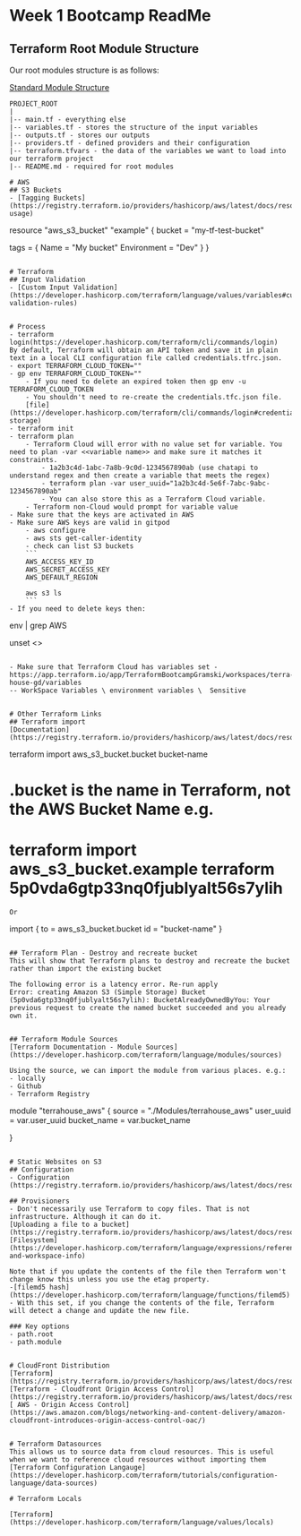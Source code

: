 # Week 1 Bootcamp ReadMe

## Terraform Root Module Structure

Our root modules structure is as follows:

[Standard Module Structure](https://developer.hashicorp.com/terraform/language/modules/develop/structure)

```
PROJECT_ROOT
|
|-- main.tf - everything else
|-- variables.tf - stores the structure of the input variables
|-- outputs.tf - stores our outputs
|-- providers.tf - defined providers and their configuration
|-- terraform.tfvars - the data of the variables we want to load into our terraform project
|-- README.md - required for root modules

# AWS
## S3 Buckets
- [Tagging Buckets](https://registry.terraform.io/providers/hashicorp/aws/latest/docs/resources/s3_bucket#example-usage)
```
resource "aws_s3_bucket" "example" {
  bucket = "my-tf-test-bucket"

  tags = {
    Name        = "My bucket"
    Environment = "Dev"
  }
}
```

# Terraform
## Input Validation
- [Custom Input Validation](https://developer.hashicorp.com/terraform/language/values/variables#custom-validation-rules)


# Process
- terraform login(https://developer.hashicorp.com/terraform/cli/commands/login)
By default, Terraform will obtain an API token and save it in plain text in a local CLI configuration file called credentials.tfrc.json. 
- export TERRAFORM_CLOUD_TOKEN=""
- gp env TERRAFORM_CLOUD_TOKEN=""
    - If you need to delete an expired token then gp env -u TERRAFORM_CLOUD_TOKEN
    - You shouldn't need to re-create the credentials.tfc.json file.
    [file](https://developer.hashicorp.com/terraform/cli/commands/login#credentials-storage)
- terraform init
- terraform plan
    - Terraform Cloud will error with no value set for variable. You need to plan -var <<variable name>> and make sure it matches it constraints. 
        - 1a2b3c4d-1abc-7a8b-9c0d-1234567890ab (use chatapi to understand regex and then create a variable that meets the regex)
        - terraform plan -var user_uuid="1a2b3c4d-5e6f-7abc-9abc-1234567890ab"
        - You can also store this as a Terraform Cloud variable. 
    - Terraform non-Cloud would prompt for variable value
- Make sure that the keys are activated in AWS
- Make sure AWS keys are valid in gitpod 
    - aws configure
    - aws sts get-caller-identity
    - check can list S3 buckets 
    ``` 
    AWS_ACCESS_KEY_ID
    AWS_SECRET_ACCESS_KEY
    AWS_DEFAULT_REGION

    aws s3 ls
    ```
- If you need to delete keys then:
```
env | grep AWS

unset <<Variable>>

```

- Make sure that Terraform Cloud has variables set - https://app.terraform.io/app/TerraformBootcampGramski/workspaces/terra-house-gd/variables 
-- WorkSpace Variables \ environment variables \  Sensitive


# Other Terraform Links
## Terraform import
[Documentation](https://registry.terraform.io/providers/hashicorp/aws/latest/docs/resources/s3_bucket#import)

```
terraform import aws_s3_bucket.bucket bucket-name
# .bucket is the name in Terraform, not the AWS Bucket Name e.g.
# terraform import aws_s3_bucket.example terraform 5p0vda6gtp33nq0fjublyalt56s7ylih

```
Or 
```
import {
  to = aws_s3_bucket.bucket
  id = "bucket-name"
}
```

## Terraform Plan - Destroy and recreate bucket
This will show that Terraform plans to destroy and recreate the bucket rather than import the existing bucket

The following error is a latency error. Re-run apply
Error: creating Amazon S3 (Simple Storage) Bucket (5p0vda6gtp33nq0fjublyalt56s7ylih): BucketAlreadyOwnedByYou: Your previous request to create the named bucket succeeded and you already own it.


## Terraform Module Sources
[Terraform Documentation - Module Sources](https://developer.hashicorp.com/terraform/language/modules/sources)

Using the source, we can import the module from various places. e.g.:
- locally
- Github
- Terraform Registry

```
module "terrahouse_aws" {
  source = "./Modules/terrahouse_aws"
  user_uuid = var.user_uuid
  bucket_name = var.bucket_name
  
}
```

# Static Websites on S3
## Configuration
- Configuration (https://registry.terraform.io/providers/hashicorp/aws/latest/docs/resources/s3_bucket_website_configuration)

## Provisioners
- Don't necessarily use Terraform to copy files. That is not infrastructure. Although it can do it. 
[Uploading a file to a bucket] (https://registry.terraform.io/providers/hashicorp/aws/latest/docs/resources/s3_object)
[Filesystem](https://developer.hashicorp.com/terraform/language/expressions/references#filesystem-and-workspace-info)

Note that if you update the contents of the file then Terraform won't change know this unless you use the etag property. 
-[filemd5 hash](https://developer.hashicorp.com/terraform/language/functions/filemd5)
- With this set, if you change the contents of the file, Terraform will detect a change and update the new file. 

### Key options
- path.root
- path.module


# CloudFront Distribution
[Terraform](https://registry.terraform.io/providers/hashicorp/aws/latest/docs/resources/cloudfront_distribution)
[Terraform - Cloudfront Origin Access Control](https://registry.terraform.io/providers/hashicorp/aws/latest/docs/resources/cloudfront_origin_access_control)
[ AWS - Origin Access Control](https://aws.amazon.com/blogs/networking-and-content-delivery/amazon-cloudfront-introduces-origin-access-control-oac/)


# Terraform Datasources
This allows us to source data from cloud resources. This is useful when we want to reference cloud resources without importing them
[Terraform Configuration Langauge](https://developer.hashicorp.com/terraform/tutorials/configuration-language/data-sources)

# Terraform Locals

[Terraform](https://developer.hashicorp.com/terraform/language/values/locals)